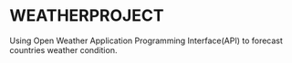 # WEATHERPROJECT
Using Open Weather Application Programming Interface(API)  to forecast countries weather condition.
